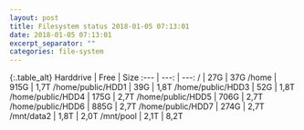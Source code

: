 ```yaml
---
layout: post
title: Filesystem status 2018-01-05 07:13:01
date: 2018-01-05 07:13:01
excerpt_separator: ""
categories: file-system
---
```

{:.table_alt}
Harddrive | Free | Size
:--- | ---: | ---:
/ | 27G | 37G
/home | 915G | 1,7T
/home/public/HDD1 | 39G | 1,8T
/home/public/HDD3 | 52G | 1,8T
/home/public/HDD4 | 175G | 2,7T
/home/public/HDD5 | 706G | 2,7T
/home/public/HDD6 | 885G | 2,7T
/home/public/HDD7 | 274G | 2,7T
/mnt/data2 | 1,8T | 2,0T
/mnt/pool | 2,1T | 8,2T
